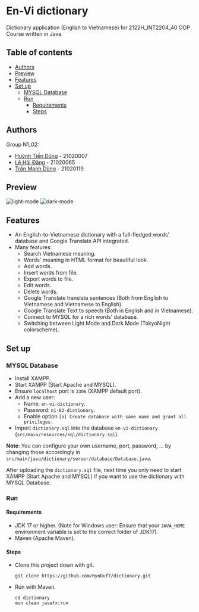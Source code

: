 # En-Vi dictionary

Dictionary application (English to Vietnamese) for 2122H_INT2204_40 OOP Course written in Java

## Table of contents

- [Authors](#authors)
- [Preview](#preview)
- [Features](#features)
- [Set up](#set-up)
    - [MYSQL Database](#mysql-database)
    - [Run](#run)
        - [Requirements](#requirements)
        - [Steps](#steps)

## Authors

Group N1_02:

- [Huỳnh Tiến Dũng](https://github.com/HynDuf7) - 21020007
- [Lê Hải Đăng](https://github.com/milomolly) - 21020065
- [Trần Mạnh Dũng](https://github.com/Maduro29) - 21020119

## Preview

![light-mode](https://user-images.githubusercontent.com/29995756/184926495-a87ab52a-d8d6-49a8-803d-9f2710aa000d.png)
![dark-mode](https://user-images.githubusercontent.com/29995756/184927257-e543b5e6-ce9e-4e39-9682-0e6c150da4f2.png)

## Features

- An English-to-Vietnamese dictionary with a full-fledged words' database and Google Translate API
  integrated.
- Many features:
    - Search Vietnamese meaning.
    - Words' meaning in HTML format for beautiful look.
    - Add words.
    - Insert words from file.
    - Export words to file.
    - Edit words.
    - Delete words.
    - Google Translate translate sentences (Both from English to Vietnamese and Vietnamese to
      English).
    - Google Translate Text to speech (Both in English and in Vietnamese).
    - Connect to MYSQL for a rich words' database.
    - Switching between Light Mode and Dark Mode (TokyoNight colorscheme).

## Set up

### MYSQL Database

- Install XAMPP.
- Start XAMPP (Start Apache and MYSQL).
- Ensure `localhost` port is `3306` (XAMPP default port).
- Add a new user:
    - Name: `en-vi-dictionary`.
    - Password: `n1-02-dictionary`.
    - Enable option `[o] Create database with same name and grant all privileges.`
- Import `dictionary.sql` into the
  database `en-vi-dictionary` (`src/main/resources/sql/dictionary.sql`).

**Note**: You can configure your own username, port, password, ... by changing those accordingly
in `src/main/java/dictionary/server/database/Database.java`.

After uploading the `dictionary.sql` file, next time you only need to start XAMPP (Start Apache and
MYSQL) if you want to use the dictionary with MYSQL Database.

### Run

#### Requirements

- JDK 17 or higher. (Note for Windows user: Ensure that your `JAVA_HOME` environment variable is set
  to the correct folder of JDK17).
- Maven (Apache Maven).

#### Steps

- Clone this project down with git.
  ```
  git clone https://github.com/HynDuf7/dictionary.git
  ```
- Run with Maven.
  ```
  cd dictionary
  mvn clean javafx:run
  ```

